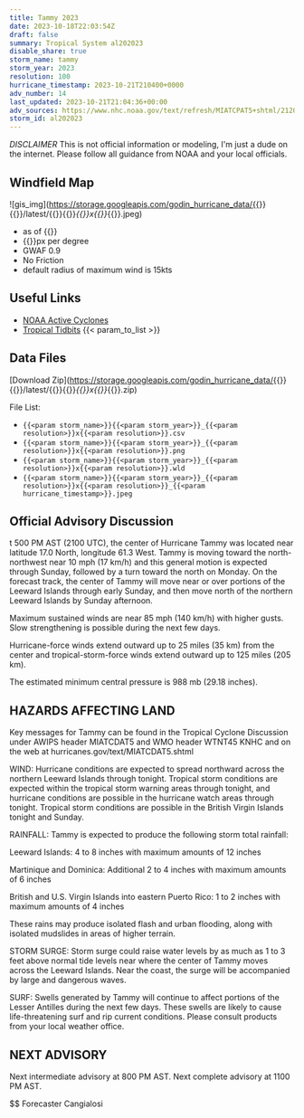 ```yaml
---
title: Tammy 2023
date: 2023-10-18T22:03:54Z
draft: false
summary: Tropical System al202023
disable_share: true
storm_name: tammy
storm_year: 2023
resolution: 100
hurricane_timestamp: 2023-10-21T210400+0000
adv_number: 14
last_updated: 2023-10-21T21:04:36+00:00
adv_sources: https://www.nhc.noaa.gov/text/refresh/MIATCPAT5+shtml/212044.shtml;https://www.nhc.noaa.gov/refresh/graphics_at5+shtml/204739.shtml?cone
storm_id: al202023
---
```

*DISCLAIMER* This is not official information or modeling, I'm just a dude on the internet.  Please follow all guidance from NOAA and your local officials.

## Windfield Map
![gis_img](https://storage.googleapis.com/godin_hurricane_data/{{<param storm_name>}}{{<param storm_year>}}/latest/{{<param storm_name>}}{{<param storm_year>}}_{{<param resolution>}}x{{<param resolution>}}_{{<param hurricane_timestamp>}}.jpeg)

- as of {{<param last_updated>}}
- {{<param resolution>}}px per degree
- GWAF 0.9
- No Friction
- default radius of maximum wind is 15kts

## Useful Links
- [NOAA Active Cyclones](https://www.nhc.noaa.gov/)
- [Tropical Tidbits](https://www.tropicaltidbits.com/storminfo/)
{{< param_to_list >}}

## Data Files
[Download Zip](https://storage.googleapis.com/godin_hurricane_data/{{<param storm_name>}}{{<param storm_year>}}/latest/{{<param storm_name>}}{{<param storm_year>}}_{{<param resolution>}}x{{<param resolution>}}_{{<param hurricane_timestamp>}}.zip)

File List:
- `{{<param storm_name>}}{{<param storm_year>}}_{{<param resolution>}}x{{<param resolution>}}.csv`
- `{{<param storm_name>}}{{<param storm_year>}}_{{<param resolution>}}x{{<param resolution>}}.png`
- `{{<param storm_name>}}{{<param storm_year>}}_{{<param resolution>}}x{{<param resolution>}}.wld`
- `{{<param storm_name>}}{{<param storm_year>}}_{{<param resolution>}}x{{<param resolution>}}_{{<param hurricane_timestamp>}}.jpeg`


## Official Advisory Discussion
t 500 PM AST (2100 UTC), the center of Hurricane Tammy was located
near latitude 17.0 North, longitude 61.3 West. Tammy is moving
toward the north-northwest near 10 mph (17 km/h) and this general
motion is expected through Sunday, followed by a turn toward the
north on Monday.  On the forecast track, the center of Tammy will
move near or over portions of the Leeward Islands through early 
Sunday, and then move north of the northern Leeward Islands by
Sunday afternoon.
 
Maximum sustained winds are near 85 mph (140 km/h) with higher
gusts.  Slow strengthening is possible during the next few days.
 
Hurricane-force winds extend outward up to 25 miles (35 km) from the
center and tropical-storm-force winds extend outward up to 125 miles
(205 km).
 
The estimated minimum central pressure is 988 mb (29.18 inches).
  
 
HAZARDS AFFECTING LAND
----------------------
Key messages for Tammy can be found in the Tropical Cyclone
Discussion under AWIPS header MIATCDAT5 and WMO header WTNT45 KNHC
and on the web at hurricanes.gov/text/MIATCDAT5.shtml
 
WIND:  Hurricane conditions are expected to spread northward
across the northern Leeward Islands through tonight.  Tropical storm
conditions are expected within the tropical storm warning areas
through tonight, and hurricane conditions are possible in the
hurricane watch areas through tonight.  Tropical storm conditions
are possible in the British Virgin Islands tonight and Sunday.
 
RAINFALL: Tammy is expected to produce the following storm total
rainfall:
 
Leeward Islands: 4 to 8 inches with maximum amounts of 12 inches
 
Martinique and Dominica: Additional 2 to 4 inches with maximum
amounts of 6 inches
 
British and U.S. Virgin Islands into eastern Puerto Rico: 1 to 2
inches with maximum amounts of 4 inches
 
These rains may produce isolated flash and urban flooding, along
with isolated mudslides in areas of higher terrain.
 
STORM SURGE:  Storm surge could raise water levels by as much as 1
to 3 feet above normal tide levels near where the center of Tammy
moves across the Leeward Islands.  Near the coast, the surge will
be accompanied by large and dangerous waves.
 
SURF:  Swells generated by Tammy will continue to affect portions of
the Lesser Antilles during the next few days.  These swells are
likely to cause life-threatening surf and rip current conditions.
Please consult products from your local weather office.
 
 
NEXT ADVISORY
-------------
Next intermediate advisory at 800 PM AST.
Next complete advisory at 1100 PM AST.
 
$$
Forecaster Cangialosi